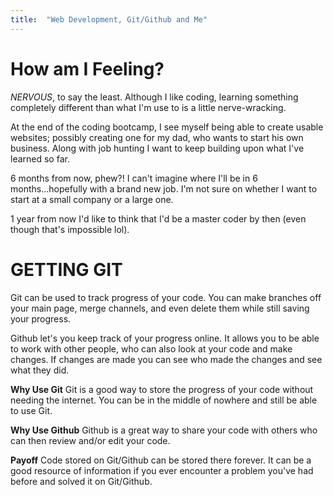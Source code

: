 ```yaml
---
title:  "Web Development, Git/Github and Me"
---
```


# How am I Feeling?

*NERVOUS*, to say the least. Although I like coding, learning something completely different than what I'm use to is a little nerve-wracking. 

At the end of the coding bootcamp, I see myself being able to create usable websites; possibly creating one for my dad, who wants to start his own business. Along with job hunting I want to keep building upon what I've learned so far. 

6 months from now, phew?! I can't imagine where I'll be in 6 months...hopefully with a brand new job. I'm not sure on whether I want to start at a small company or a large one. 

1 year from now I'd like to think that I'd be a master coder by then (even though that's impossible lol). 

# GETTING GIT

Git can be used to track progress of your code. You can make branches off your main page, merge channels, and even delete them while still saving your progress.  

Github let's you keep track of your progress online. It allows you to be able to work with other people, who can also look at your code and make changes. If changes are made you can see who made the changes and see what they did.

**Why Use Git**
Git is a good way to store the progress of your code without needing the internet. You can be in the middle of nowhere and still be able to use Git.

**Why Use Github**
Github is a great way to share your code with others who can then review and/or edit your code. 

**Payoff**
Code stored on Git/Github can be stored there forever. It can be a good resource of information if you ever encounter a problem you've had before and solved it on Git/Github. 
